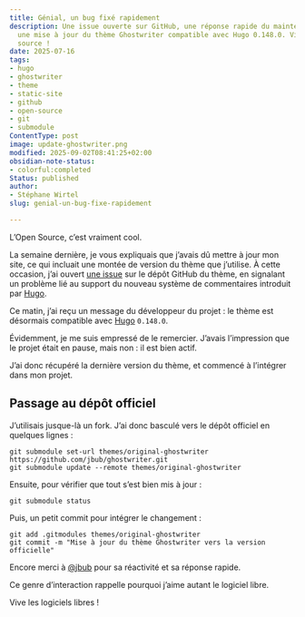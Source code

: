 ```yaml
---
title: Génial, un bug fixé rapidement
description: Une issue ouverte sur GitHub, une réponse rapide du mainteneur, et 
  une mise à jour du thème Ghostwriter compatible avec Hugo 0.148.0. Vive l'open
  source !
date: 2025-07-16
tags:
- hugo
- ghostwriter
- theme
- static-site
- github
- open-source
- git
- submodule
ContentType: post
image: update-ghostwriter.png
modified: 2025-09-02T08:41:25+02:00
obsidian-note-status:
- colorful:completed
Status: published
author:
- Stéphane Wirtel
slug: genial-un-bug-fixe-rapidement

---
```


L’Open Source, c’est vraiment cool.

La semaine dernière, je vous expliquais que j’avais dû mettre à jour mon site, ce qui incluait une montée de version du thème que j’utilise. À cette occasion, j’ai ouvert [une issue](https://github.com/jbub/ghostwriter/issues/126) sur le dépôt GitHub du thème, en signalant un problème lié au support du nouveau système de commentaires introduit par [Hugo].

Ce matin, j’ai reçu un message du développeur du projet : le thème est désormais compatible avec [Hugo] `0.148.0`.

Évidemment, je me suis empressé de le remercier. J’avais l’impression que le projet était en pause, mais non : il est bien actif.

J’ai donc récupéré la dernière version du thème, et commencé à l’intégrer dans mon projet.

## Passage au dépôt officiel

J’utilisais jusque-là un fork. J’ai donc basculé vers le dépôt officiel en quelques lignes :

```
git submodule set-url themes/original-ghostwriter https://github.com/jbub/ghostwriter.git
git submodule update --remote themes/original-ghostwriter
```

Ensuite, pour vérifier que tout s’est bien mis à jour :
```
git submodule status
```

Puis, un petit commit pour intégrer le changement :

```
git add .gitmodules themes/original-ghostwriter
git commit -m "Mise à jour du thème Ghostwriter vers la version officielle"
```

Encore merci à [@jbub](https://github.com/jbub) pour sa réactivité et sa réponse rapide.

Ce genre d’interaction rappelle pourquoi j’aime autant le logiciel libre.

  

Vive les logiciels libres !

[Hugo]: https://gohugo.io